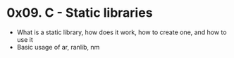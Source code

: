 # 0x09. C - Static libraries
* What is a static library, how does it work, how to create one, and how to use it
* Basic usage of ar, ranlib, nm
